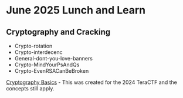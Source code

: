 # June 2025 Lunch and Learn

## Cryptography and Cracking

- Crypto-rotation
- Crypto-interdecenc
- General-dont-you-love-banners
- Crypto-MindYourPsAndQs
- Crypto-EvenRSACanBeBroken

[Cryptography Basics](./CryptoBeginner.pdf) - This was created for the 2024 TeraCTF and the concepts still apply.
